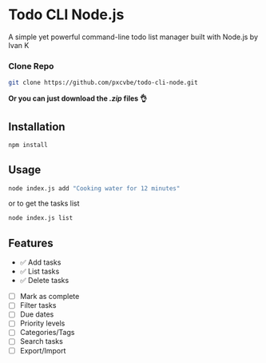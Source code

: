 # Todo CLI Node.js

A simple yet powerful command-line todo list manager built with Node.js by Ivan K

### Clone Repo
```bash
git clone https://github.com/pxcvbe/todo-cli-node.git
```
**Or you can just download the _.zip_ files 👌**

## Installation
```bash
npm install
```

## Usage
```bash
node index.js add "Cooking water for 12 minutes"
```
or to get the tasks list
```bash
node index.js list
```

## Features
- ✅ Add tasks
- ✅ List tasks
- ✅ Delete tasks
- [ ] Mark as complete
- [ ] Filter tasks
- [ ] Due dates
- [ ] Priority levels
- [ ] Categories/Tags
- [ ] Search tasks
- [ ] Export/Import